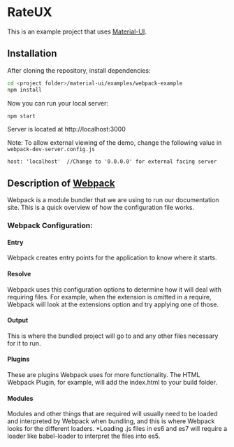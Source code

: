 # RateUX
This is an example project that uses [Material-UI](http://callemall.github.io/material-ui/).

## Installation

After cloning the repository, install dependencies:
```sh
cd <project folder>/material-ui/examples/webpack-example
npm install
```

Now you can run your local server:
```sh
npm start
```
Server is located at http://localhost:3000

Note: To allow external viewing of the demo, change the following value in `webpack-dev-server.config.js`

```
host: 'localhost'  //Change to '0.0.0.0' for external facing server
```

## Description of [Webpack](http://webpack.github.io/docs/)

Webpack is a module bundler that we are using to run our documentation site. This is a quick overview of how the configuration file works.

### Webpack Configuration:

#### Entry

Webpack creates entry points for the application to know where it starts.

#### Resolve

Webpack uses this configuration options to determine how it will deal with requiring files. For example, when the extension is omitted in a require, Webpack will look at the extensions option and try applying one of those.

#### Output

This is where the bundled project will go to and any other files necessary for it to run.

#### Plugins

These are plugins Webpack uses for more functionality. The HTML Webpack Plugin, for example, will add the index.html to your build folder.

#### Modules

Modules and other things that are required will usually need to be loaded and interpreted by Webpack when bundling, and this is where Webpack looks for the different loaders.
*Loading .js files in es6 and es7 will require a loader like babel-loader to interpret the files into es5.
